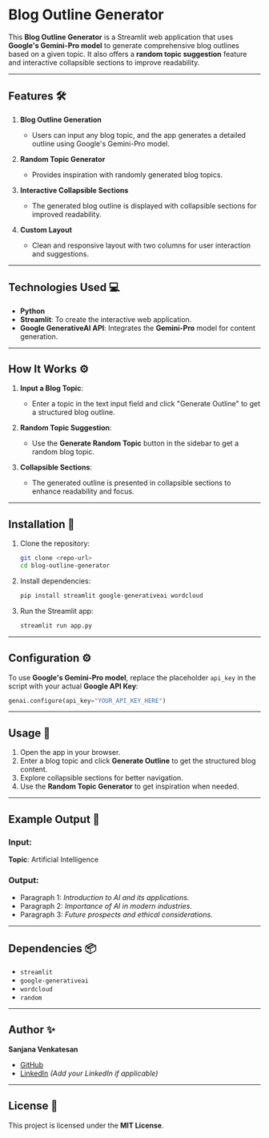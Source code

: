 # Blog Outline Generator  

This **Blog Outline Generator** is a Streamlit web application that uses **Google's Gemini-Pro model** to generate comprehensive blog outlines based on a given topic. It also offers a **random topic suggestion** feature and interactive collapsible sections to improve readability.  

---

## Features 🛠️  

1. **Blog Outline Generation**  
   - Users can input any blog topic, and the app generates a detailed outline using Google's Gemini-Pro model.

2. **Random Topic Generator**  
   - Provides inspiration with randomly generated blog topics.

3. **Interactive Collapsible Sections**  
   - The generated blog outline is displayed with collapsible sections for improved readability.

4. **Custom Layout**  
   - Clean and responsive layout with two columns for user interaction and suggestions.  

---

## Technologies Used 💻  

- **Python**  
- **Streamlit**: To create the interactive web application.  
- **Google GenerativeAI API**: Integrates the **Gemini-Pro** model for content generation.  

---

## How It Works ⚙️  

1. **Input a Blog Topic**:  
   - Enter a topic in the text input field and click "Generate Outline" to get a structured blog outline.

2. **Random Topic Suggestion**:  
   - Use the **Generate Random Topic** button in the sidebar to get a random blog topic.  

3. **Collapsible Sections**:  
   - The generated outline is presented in collapsible sections to enhance readability and focus.

---

## Installation 🚀  

1. Clone the repository:  
   ```bash
   git clone <repo-url>
   cd blog-outline-generator
   ```  

2. Install dependencies:  
   ```bash
   pip install streamlit google-generativeai wordcloud  
   ```  

3. Run the Streamlit app:  
   ```bash
   streamlit run app.py  
   ```  

---

## Configuration ⚙️  

To use **Google's Gemini-Pro model**, replace the placeholder `api_key` in the script with your actual **Google API Key**:  
```python
genai.configure(api_key="YOUR_API_KEY_HERE")
```  

---

## Usage 🎯  

1. Open the app in your browser.  
2. Enter a blog topic and click **Generate Outline** to get the structured blog content.  
3. Explore collapsible sections for better navigation.  
4. Use the **Random Topic Generator** to get inspiration when needed.

---

## Example Output 📄  

### **Input**:  
**Topic**: Artificial Intelligence  

### **Output**:  
- Paragraph 1: *Introduction to AI and its applications.*  
- Paragraph 2: *Importance of AI in modern industries.*  
- Paragraph 3: *Future prospects and ethical considerations.*  

---

## Dependencies 📦  

- `streamlit`  
- `google-generativeai`  
- `wordcloud`  
- `random`  

---

## Author ✨  

**Sanjana Venkatesan**  
- [GitHub](https://github.com/Sanjana-Venkatesan)  
- [LinkedIn](#) *(Add your LinkedIn if applicable)*  

---

## License 📄  

This project is licensed under the **MIT License**.  
